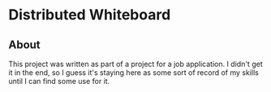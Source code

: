 # Distributed Whiteboard

## About

This project was written as part of a project for a job application. I didn't get it in the end, so I guess it's staying here as some sort of record of my skills until I can find some use for it.
